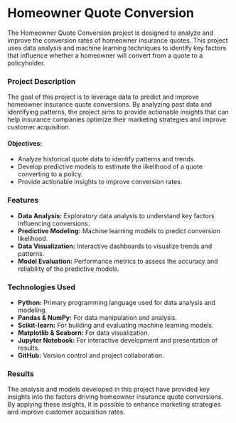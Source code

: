 # Homeowner Quote Conversion

The Homeowner Quote Conversion project is designed to analyze and improve the conversion rates of homeowner insurance quotes. This project uses data analysis and machine learning techniques to identify key factors that influence whether a homeowner will convert from a quote to a policyholder.


### Project Description

The goal of this project is to leverage data to predict and improve homeowner insurance quote conversions. By analyzing past data and identifying patterns, the project aims to provide actionable insights that can help insurance companies optimize their marketing strategies and improve customer acquisition.

  #### Objectives:
  * Analyze historical quote data to identify patterns and trends.
  * Develop predictive models to estimate the likelihood of a quote converting to a policy.
  * Provide actionable insights to improve conversion rates.

### Features
* ****Data Analysis:**** Exploratory data analysis to understand key factors influencing conversions.
* ****Predictive Modeling:**** Machine learning models to predict conversion likelihood.
* ****Data Visualization:**** Interactive dashboards to visualize trends and patterns.
* ****Model Evaluation:**** Performance metrics to assess the accuracy and reliability of the predictive models.

### Technologies Used
* ****Python:**** Primary programming language used for data analysis and modeling.
* ****Pandas & NumPy:**** For data manipulation and analysis.
* ****Scikit-learn:**** For building and evaluating machine learning models.
* ****Matplotlib & Seaborn:**** For data visualization.
* ****Jupyter Notebook:**** For interactive development and presentation of results.
* ****GitHub:**** Version control and project collaboration.

### Results
The analysis and models developed in this project have provided key insights into the factors driving homeowner insurance quote conversions. By applying these insights, it is possible to enhance marketing strategies and improve customer acquisition rates.
